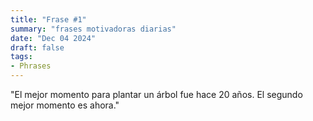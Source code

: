 ```yaml
---
title: "Frase #1"
summary: "frases motivadoras diarias"
date: "Dec 04 2024"
draft: false
tags:
- Phrases
---
```


"El mejor momento para plantar un árbol fue hace 20 años. El segundo mejor momento es ahora."
